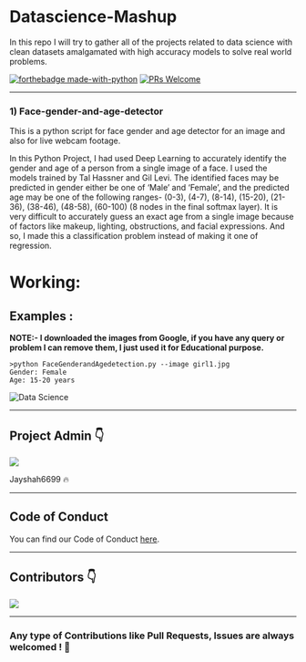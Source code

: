 # Datascience-Mashup
In this repo I will try to gather all of the projects related to data science with clean datasets amalgamated with high accuracy models to solve real world problems.

[![forthebadge made-with-python](http://ForTheBadge.com/images/badges/made-with-python.svg)](https://www.python.org/)       [![PRs Welcome](https://img.shields.io/badge/PRs-welcome-brightgreen.svg?style=flat-square)](http://makeapullrequest.com)


---

### 1) Face-gender-and-age-detector
This is a python script for face gender and age detector for an image and also for live webcam footage.

In this Python Project, I had used Deep Learning to accurately identify the gender and age of a person from a single image of a face. I used the models trained by Tal Hassner and Gil Levi. The identified faces may be predicted in gender either be one of ‘Male’ and ‘Female’, and the predicted age may be one of the following ranges- (0-3), (4-7), (8-14), (15-20), (21-36), (38-46), (48-58), (60-100) (8 nodes in the final softmax layer). It is very difficult to accurately guess an exact age from a single image because of factors like makeup, lighting, obstructions, and facial expressions. And so, I made this a classification problem instead of making it one of regression.

# Working:

<h2>Examples :</h2>
<p><b>NOTE:- I downloaded the images from Google, if you have any query or problem I can remove them, I just used it for Educational purpose.</b></p>

    >python FaceGenderandAgedetection.py --image girl1.jpg
    Gender: Female
    Age: 15-20 years

![Data Science](https://github.com/tharunc/datascience-mashup/blob/main/Asset/Face%20gender%20and%20age%20detection%20girl1.png)

---

## Project Admin :point_down:

<!-- If you click on the image it would take to your GitHub profile -->

[![](https://github.com/tharunc/datascience-mashup/blob/main/Asset/JayShah2.jpg)](https://github.com/Jayshah6699)

Jayshah6699 :fire: 

---


## Code of Conduct

You can find our Code of Conduct [here](/CODE_OF_CONDUCT.md).

---


## Contributors :point_down:
[![](https://github.com/tharunc/datascience-mashup/blob/main/Asset/JayShah2.jpg)](https://github.com/Jayshah6699)

---

### Any type of Contributions like Pull Requests, Issues are always welcomed ! :tada:
